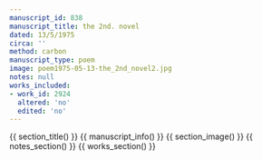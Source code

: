```yaml
---
manuscript_id: 838
manuscript_title: the 2nd. novel
dated: 13/5/1975
circa: ''
method: carbon
manuscript_type: poem
image: poem1975-05-13-the_2nd_novel2.jpg
notes: null
works_included:
- work_id: 2924
  altered: 'no'
  edited: 'no'
---
```


{{ section_title() }}
{{ manuscript_info() }}
{{ section_image() }}
{{ notes_section() }}
{{ works_section() }}
